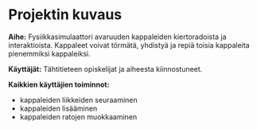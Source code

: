 # Projektin kuvaus

**Aihe:** Fysiikkasimulaattori avaruuden kappaleiden kiertoradoista ja interaktioista. 
Kappaleet voivat törmätä, yhdistyä ja repiä toisia kappaleita pienemmiksi kappaleiksi.

**Käyttäjät:** Tähtitieteen opiskelijat ja aiheesta kiinnostuneet.

**Kaikkien käyttäjien toiminnot:** 

* kappaleiden liikkeiden seuraaminen
* kappaleiden lisääminen
* kappaleiden ratojen muokkaaminen
